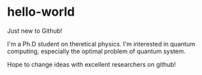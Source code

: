 # hello-world
Just new to Github!

I'm a Ph.D student on theretical physics. 
I'm interested in quantum computing, especially the optimal problem of quantum system.

Hope to change ideas with excellent researchers on github!
